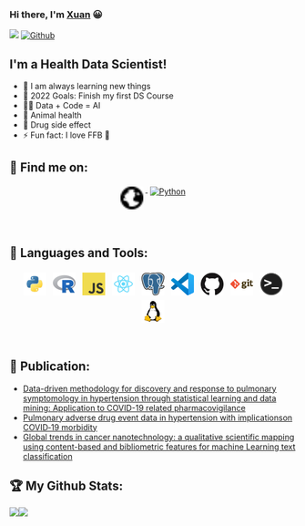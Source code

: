  ### Hi there, I'm [Xuan][website] 😀

![](https://visitor-badge.laobi.icu/badge?page_id=xuanxuexp.xuanxuexp) [![Github](https://img.shields.io/github/followers/xuanxuexp?label=Followers&logo=Github)](https://github.com/xuanxuexp)

## I'm a Health Data Scientist!

- 🌱 I am always learning new things
- 🥅 2022 Goals: Finish my first DS Course
- 🧑‍💻 Data + Code = AI
- 🦍 Animal health
- 💊 Drug side effect
- ⚡ Fun fact: I love FFB 🏈

## :email: Find me on:

<p align="center">
 <a href="https://xuanxuexp.github.io" target="_blank" rel="noopener noreferrer"> <img src="https://raw.githubusercontent.com/iconic/open-iconic/master/svg/globe.svg" alt="Python" height="40" style="vertical-align:top; margin:4px"> </a>
 <!-- <a href="https://www.linkedin.com/in/xuan-xu-59aa23171/" target="_blank" rel="noopener noreferrer"> <img src="https://cdn.jsdelivr.net/npm/simple-icons@v3/icons/linkedin.svg" alt="Python" height="40" style="vertical-align:top; margin:4px"></a> -->
 <a href="mailto:xuanxu0704@gmail.com"> <img src="https://cdn.jsdelivr.net/npm/simple-icons@v3/icons/gmail.svg" alt="Python" height="40" style="vertical-align:top; margin:4px"></a> 
</p>

<br />

## 🧰 Languages and Tools:
<p align="center">
<img src="https://raw.githubusercontent.com/github/explore/80688e429a7d4ef2fca1e82350fe8e3517d3494d/topics/python/python.png" alt="Python" height="40" style="vertical-align:top; margin:4px">
<img src="https://raw.githubusercontent.com/github/explore/80688e429a7d4ef2fca1e82350fe8e3517d3494d/topics/r/r.png" alt="R" height="40" style="vertical-align:top; margin:4px">
<img src="https://raw.githubusercontent.com/github/explore/80688e429a7d4ef2fca1e82350fe8e3517d3494d/topics/javascript/javascript.png" alt="Javascript" height="40" style="vertical-align:top; margin:4px">
<img src="https://raw.githubusercontent.com/github/explore/80688e429a7d4ef2fca1e82350fe8e3517d3494d/topics/react/react.png" alt="ReactJS" height="40" style="vertical-align:top; margin:4px">
<img src="https://raw.githubusercontent.com/github/explore/80688e429a7d4ef2fca1e82350fe8e3517d3494d/topics/postgresql/postgresql.png" alt="PostgreSQL" height="40" style="vertical-align:top; margin:4px">
<img src="https://raw.githubusercontent.com/github/explore/80688e429a7d4ef2fca1e82350fe8e3517d3494d/topics/visual-studio-code/visual-studio-code.png" alt="VS Code" height="40" style="vertical-align:top; margin:4px">
<img src="https://raw.githubusercontent.com/github/explore/78df643247d429f6cc873026c0622819ad797942/topics/github/github.png" alt="Github" height="40" style="vertical-align:top; margin:4px">
<img src="https://raw.githubusercontent.com/github/explore/80688e429a7d4ef2fca1e82350fe8e3517d3494d/topics/git/git.png" alt="Git" height="40" style="vertical-align:top; margin:4px">
<img src="https://raw.githubusercontent.com/github/explore/80688e429a7d4ef2fca1e82350fe8e3517d3494d/topics/terminal/terminal.png" alt="Terminal" height="40" style="vertical-align:top; margin:4px">
<img src="https://raw.githubusercontent.com/github/explore/80688e429a7d4ef2fca1e82350fe8e3517d3494d/topics/linux/linux.png" alt="Linux" height="40" style="vertical-align:top; margin:4px" alt="Windows" height="40" style="vertical-align:top; margin:4px">

</p>

<br />

## 📜 Publication:
<!-- BLOG-POST-LIST:START -->
- [Data-driven methodology for discovery and response to pulmonary symptomology in hypertension through statistical learning and data mining: Application to COVID-19 related pharmacovigilance](https://elifesciences.org/articles/70734)
- [Pulmonary adverse drug event data in hypertension with implicationson COVID‐19 morbidity](https://www.nature.com/articles/s41598-021-92734-7)
- [Global trends in cancer nanotechnology: a qualitative scientific mapping using content-based and bibliometric features for machine Learning text classification](https://www.mdpi.com/2072-6694/13/17/4417)
<!-- BLOG-POST-LIST:END -->

## :trophy: My Github Stats:

<div>
<a href="https://github-readme-stats.vercel.app/api?username=xuanxuexp&theme=tokyonight">
  <img  align="left" src="https://github-readme-stats.vercel.app/api?username=xuanxuexp&count_private=true&show_icons=true&theme=tokyonight" />
</a>
<a href="https://github-readme-stats.vercel.app/api/top-langs/?username=xuanxuexp&hide=php&theme=tokyonight">
  <img align="left" src="https://github-readme-stats.vercel.app/api/top-langs/?username=xuanxuexp&hide=php&theme=tokyonight" />
</a>
</div>


[website]: https://xuanxuexp.github.io/
<!-- [linkedin]: https://www.linkedin.com/in/xuan-xu-59aa23171/ -->
<!-- [mail]: mailto:xuanxu0704@gmail.com -->
